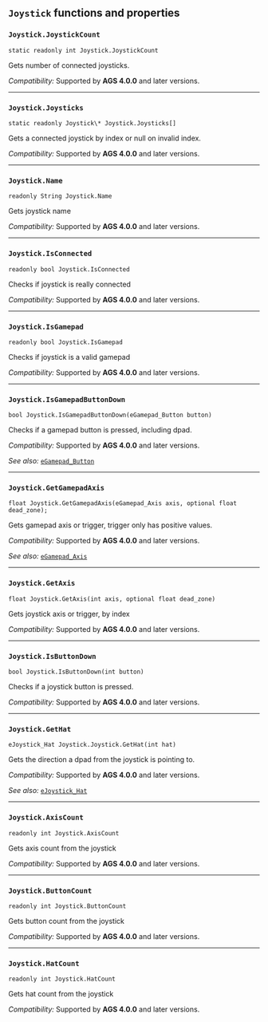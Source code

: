 ## `Joystick` functions and properties

### `Joystick.JoystickCount`

```ags
static readonly int Joystick.JoystickCount
```

Gets number of connected joysticks.

*Compatibility:* Supported by **AGS 4.0.0** and later versions.

---

### `Joystick.Joysticks`

```ags
static readonly Joystick\* Joystick.Joysticks[]
```

Gets a connected joystick by index or null on invalid index.

*Compatibility:* Supported by **AGS 4.0.0** and later versions.

---

### `Joystick.Name`

```ags
readonly String Joystick.Name
```

Gets joystick name

*Compatibility:* Supported by **AGS 4.0.0** and later versions.

---

### `Joystick.IsConnected`

```ags
readonly bool Joystick.IsConnected
```

Checks if joystick is really connected

*Compatibility:* Supported by **AGS 4.0.0** and later versions.

---

### `Joystick.IsGamepad`

```ags
readonly bool Joystick.IsGamepad
```

Checks if joystick is a valid gamepad

*Compatibility:* Supported by **AGS 4.0.0** and later versions.

---

### `Joystick.IsGamepadButtonDown`

```ags
bool Joystick.IsGamepadButtonDown(eGamepad_Button button)
```

Checks if a gamepad button is pressed, including dpad.

*Compatibility:* Supported by **AGS 4.0.0** and later versions.

*See also:* [`eGamepad_Button`](StandardEnums#egamepad_button)

---

### `Joystick.GetGamepadAxis`

```ags
float Joystick.GetGamepadAxis(eGamepad_Axis axis, optional float dead_zone);
```

Gets gamepad axis or trigger, trigger only has positive values.

*Compatibility:* Supported by **AGS 4.0.0** and later versions.

*See also:* [`eGamepad_Axis`](StandardEnums#egamepad_axis)

---

### `Joystick.GetAxis`

```ags
float Joystick.GetAxis(int axis, optional float dead_zone)
```

Gets joystick axis or trigger, by index

*Compatibility:* Supported by **AGS 4.0.0** and later versions.

---

### `Joystick.IsButtonDown`

```ags
bool Joystick.IsButtonDown(int button)
```

Checks if a joystick button is pressed.

*Compatibility:* Supported by **AGS 4.0.0** and later versions.

---

### `Joystick.GetHat`

```ags
eJoystick_Hat Joystick.Joystick.GetHat(int hat)
```

Gets the direction a dpad from the joystick is pointing to.

*Compatibility:* Supported by **AGS 4.0.0** and later versions.

*See also:* [`eJoystick_Hat`](StandardEnums#ejoystick_hat)

---

### `Joystick.AxisCount`

```ags
readonly int Joystick.AxisCount
```

Gets axis count from the joystick

*Compatibility:* Supported by **AGS 4.0.0** and later versions.

---

### `Joystick.ButtonCount`

```ags
readonly int Joystick.ButtonCount
```

Gets button count from the joystick

*Compatibility:* Supported by **AGS 4.0.0** and later versions.

---

### `Joystick.HatCount`

```ags
readonly int Joystick.HatCount
```

Gets hat count from the joystick

*Compatibility:* Supported by **AGS 4.0.0** and later versions.